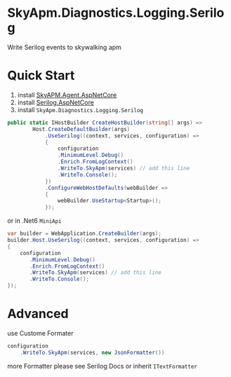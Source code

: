# SkyApm.Diagnostics.Logging.Serilog
Write Serilog events to skywalking apm

# Quick Start

1. install [SkyAPM.Agent.AspNetCore](https://github.com/SkyAPM/SkyAPM-dotnet)
2. install [Serilog.AspNetCore](https://github.com/serilog/serilog-aspnetcore)
3. install `SkyApm.Diagnostics.Logging.Serilog`
```c#
public static IHostBuilder CreateHostBuilder(string[] args) =>
        Host.CreateDefaultBuilder(args)
            .UseSerilog((context, services, configuration) =>
            {
                configuration
                .MinimumLevel.Debug()
                .Enrich.FromLogContext()
                .WriteTo.SkyApm(services) // add this line
                .WriteTo.Console();
            }) 
            .ConfigureWebHostDefaults(webBuilder =>
            {
                webBuilder.UseStartup<Startup>();
            });
```

or in .Net6 `MiniApi`

```c#
var builder = WebApplication.CreateBuilder(args);
builder.Host.UseSerilog((context, services, configuration) =>
{
    configuration
       .MinimumLevel.Debug()
       .Enrich.FromLogContext()
       .WriteTo.SkyApm(services) // add this line
       .WriteTo.Console();
});
```

# Advanced
use Custome Formater

```c#
configuration
    .WriteTo.SkyApm(services, new JsonFormatter())
```
more Formatter please see Serilog Docs or inherit `ITextFormatter`
